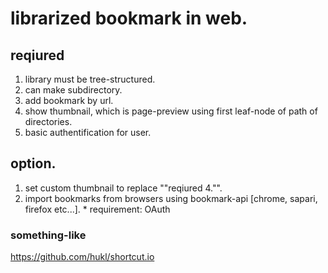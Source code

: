 # librarized bookmark in web.

## reqiured
1. library must be tree-structured.
2. can make subdirectory.
3. add bookmark by url.
4. show thumbnail, which is page-preview using first leaf-node of path of directories.
5. basic authentification for user.

## option.
1. set custom thumbnail to replace ""reqiured 4."".
2. import bookmarks from browsers using bookmark-api [chrome, sapari, firefox etc...]. * requirement: OAuth


### something-like 
https://github.com/hukl/shortcut.io
